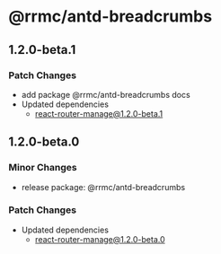# @rrmc/antd-breadcrumbs

## 1.2.0-beta.1

### Patch Changes

- add package @rrmc/antd-breadcrumbs docs
- Updated dependencies
  - react-router-manage@1.2.0-beta.1

## 1.2.0-beta.0

### Minor Changes

- release package: @rrmc/antd-breadcrumbs

### Patch Changes

- Updated dependencies
  - react-router-manage@1.2.0-beta.0
